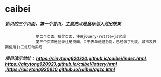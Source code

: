 # caibei
##### 彩贝的三个页面，第一个首页，主要亮点是鼠标划入划出效果
                  第二个页面，抽奖页面，使用jQuery-rotate+js实现
                  第三个页面是登录注册页面，关于表单验证功能，已经做了封装，城市及日期使用js三级联动实现
##### 项目演示地址： https://ainytong920920.github.io/caibei/index.html, https://ainytong920920.github.io/caibei/lottery.html ,https://ainytong920920.github.io/caibei/qqzc.html        
